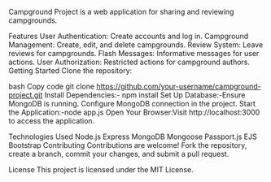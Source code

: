 
Campground Project is a web application for sharing and reviewing campgrounds.

Features
User Authentication: Create accounts and log in.
Campground Management: Create, edit, and delete campgrounds.
Review System: Leave reviews for campgrounds.
Flash Messages: Informative messages for user actions.
User Authorization: Restricted actions for campground authors.
Getting Started
Clone the repository:

bash
Copy code
git clone https://github.com/your-username/campground-project.git
Install Dependencies:- npm install
Set Up Database:-Ensure MongoDB is running.
Configure MongoDB connection in the project.
Start the Application:-node app.js
   Open Your Browser:Visit http://localhost:3000 to access the application.

Technologies Used
Node.js
Express
MongoDB
Mongoose
Passport.js
EJS
Bootstrap
Contributing
Contributions are welcome! Fork the repository, create a branch, commit your changes, and submit a pull request.

License
This project is licensed under the MIT License.

